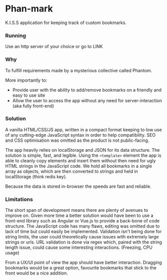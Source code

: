 # Phan-mark

K.I.S.S application for keeping track of custom bookmarks.

### Running

Use an http server of your choice or go to LINK

### Why

To fulfill requirements made by a mysterious collective called Phantom.

More importantly to:
* Provide user with the ability to add/remove bookmarks on a friendly and easy to use site
* Allow the user to access the app without any need for server-interaction (aka fully front-end)

### Solution

A vanilla HTML/CSS/JS app, written in a compact format keeping to low use of any cutting-edge JavaScript syntax in 
order to help compatibility. SEO and CSS optimisation was omitted as the product is not public-facing. 

The app heavily relies on localStorage and JSON for its data structure. The solution is simple, fast, and legible.
Using the `<template>` element the app is able to cleanly copy elements and insert them without then need for ugly
HTML strings in the JavaScript code. We hold all bookmarks in a single array as objects, which are then converted to strings
and held in localStorage (think redis key). 

Because the data is stored in-browser the speeds are fast and reliable.

### Limitations

The short span of development means there are plenty of avenues to improve on. Given more time a better solution would have
been to use a front-end library such as Angular or Vue.js to provide a back-bone of code structure. 
The JavaScript code has many flaws, editing was omitted due to lack of time but could easily be implemented.
Validation isn't being done for string limits, the user could theoretically cause issues with extremely large strings or urls.
URL validation is done via regex which, paired with the string length issue, could cause some interesting interactions. (Freezing, CPU usage)

From a UX/UI point of view the app should have better interaction. Dragging bookmarks would be a great option,
favourite bookmarks that stick to the front would be a nice addition.
